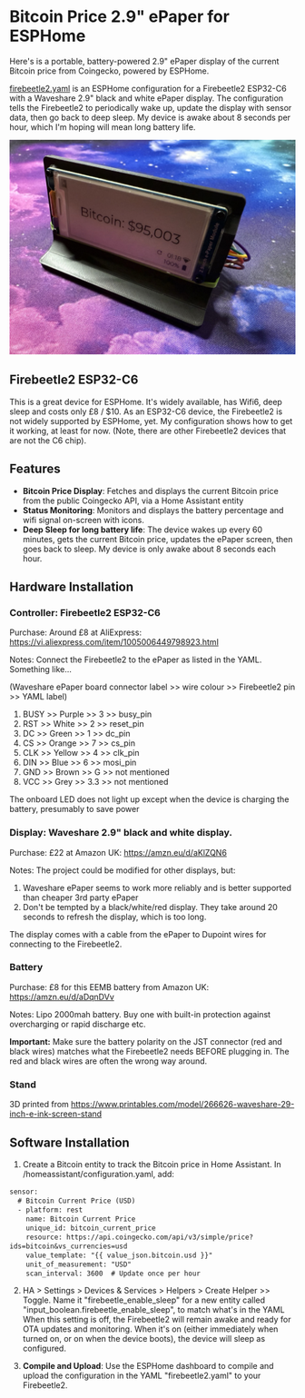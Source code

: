 # Bitcoin Price 2.9" ePaper for ESPHome

Here's is a portable, battery-powered 2.9" ePaper display of the current Bitcoin price from Coingecko, powered by ESPHome.

[firebeetle2.yaml](firebeetle2.yaml) is an ESPHome configuration for a Firebeetle2 ESP32-C6 with a Waveshare 2.9" black and white ePaper display. The configuration tells the Firebeetle2 to periodically wake up, update the display with sensor data, then go back to deep sleep. My device is awake about 8 seconds per hour, which I'm hoping will mean long battery life.

![Photo of device from front](images/actual_devices/Front-right.jpeg)

## Firebeetle2 ESP32-C6
This is a great device for ESPHome. It's widely available, has Wifi6, deep sleep and costs only £8 / $10. As an ESP32-C6 device, the Firebeetle2 is not widely supported by ESPHome, yet. My configuration shows how to get it working, at least for now. (Note, there are other Firebeetle2 devices that are not the C6 chip).

## Features

- **Bitcoin Price Display**: Fetches and displays the current Bitcoin price from the public Coingecko API, via a Home Assistant entity
- **Status Monitoring**: Monitors and displays the battery percentage and wifi signal on-screen with icons.
- **Deep Sleep for long battery life**: The device wakes up every 60 minutes, gets the current Bitcoin price, updates the ePaper screen, then goes back to sleep. My device is only awake about 8 seconds each hour.

## Hardware Installation

### Controller: Firebeetle2 ESP32-C6

Purchase: Around £8 at AliExpress: https://vi.aliexpress.com/item/1005006449798923.html

Notes:
Connect the Firebeetle2 to the ePaper as listed in the YAML. Something like...

(Waveshare ePaper board connector label >> wire colour >> Firebeetle2 pin >> YAML label)
1. BUSY >> Purple >> 3 >> busy_pin
2. RST >> White >> 2 >> reset_pin
3. DC >> Green >> 1 >> dc_pin
4. CS >> Orange >> 7 >> cs_pin
5. CLK >> Yellow >> 4 >> clk_pin
6. DIN >> Blue >> 6 >> mosi_pin
7. GND >> Brown >> G >> not mentioned
8. VCC >> Grey >> 3.3 >> not mentioned

The onboard LED does not light up except when the device is charging the battery, presumably to save power

### Display: Waveshare 2.9" black and white display. 

Purchase: £22 at Amazon UK: https://amzn.eu/d/aKlZQN6

Notes: The project could be modified for other displays, but:
1) Waveshare ePaper seems to work more reliably and is better supported than cheaper 3rd party ePaper
2) Don't be tempted by a black/white/red display. They take around 20 seconds to refresh the display, which is too long.

The display comes with a cable from the ePaper to Dupoint wires for connecting to the Firebeetle2.

### Battery

Purchase: £8 for this EEMB battery from Amazon UK: https://amzn.eu/d/aDqnDVv

Notes: Lipo 2000mah battery. Buy one with built-in protection against overcharging or rapid discharge etc.

**Important:** Make sure the battery polarity on the JST connector (red and black wires) matches what the Firebeetle2 needs BEFORE plugging in. The red and black wires are often the wrong way around.

### Stand

3D printed from https://www.printables.com/model/266626-waveshare-29-inch-e-ink-screen-stand

## Software Installation

1. Create a Bitcoin entity to track the Bitcoin price in Home Assistant. In /homeassistant/configuration.yaml, add:

```
sensor:
  # Bitcoin Current Price (USD)
  - platform: rest
    name: Bitcoin Current Price
    unique_id: bitcoin_current_price
    resource: https://api.coingecko.com/api/v3/simple/price?ids=bitcoin&vs_currencies=usd
    value_template: "{{ value_json.bitcoin.usd }}"
    unit_of_measurement: "USD"
    scan_interval: 3600  # Update once per hour
```
2. HA > Settings > Devices & Services > Helpers > Create Helper >> Toggle. Name it "firebeetle_enable_sleep" for a new entity called "input_boolean.firebeetle_enable_sleep", to match what's in the YAML When this setting is off, the Firebeetle2 will remain awake and ready for OTA updates and monitoring. When it's on (either immediately when turned on, or on when the device boots), the device will sleep as configured.

3. **Compile and Upload**: Use the ESPHome dashboard to compile and upload the configuration in the YAML "firebeetle2.yaml" to your Firebeetle2.